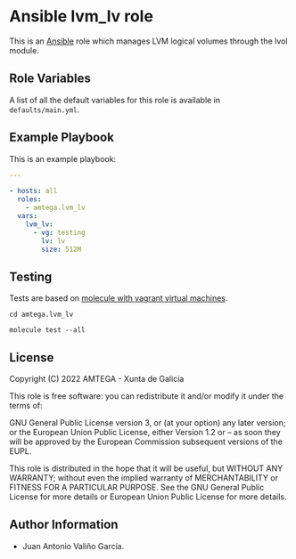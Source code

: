 # Ansible lvm_lv role

This is an [Ansible](http://www.ansible.com) role which manages LVM logical volumes through the lvol module.

## Role Variables

A list of all the default variables for this role is available in `defaults/main.yml`.

## Example Playbook

This is an example playbook:

```yaml
---

- hosts: all
  roles:
    - amtega.lvm_lv
  vars:    
    lvm_lv:
      - vg: testing
        lv: lv
        size: 512M    
```

## Testing

Tests are based on [molecule with vagrant virtual machines](https://molecule.readthedocs.io/en/latest/installation.html).

```shell
cd amtega.lvm_lv

molecule test --all
```

## License

Copyright (C) 2022 AMTEGA - Xunta de Galicia

This role is free software: you can redistribute it and/or modify it under the terms of:

GNU General Public License version 3, or (at your option) any later version; or the European Union Public License, either Version 1.2 or – as soon they will be approved by the European Commission ­subsequent versions of the EUPL.

This role is distributed in the hope that it will be useful, but WITHOUT ANY WARRANTY; without even the implied warranty of MERCHANTABILITY or FITNESS FOR A PARTICULAR PURPOSE.  See the GNU General Public License for more details or European Union Public License for more details.

## Author Information

- Juan Antonio Valiño García.
